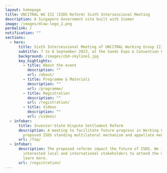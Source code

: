 ```yaml
---
layout: homepage
title: UNCITRAL WG III (ISDS Reform) Sixth Intersessional Meeting
description: A Singapore Government site built with Isomer
image: /images/mlaw-logo_2.png
permalink: /
notification: ""
sections:
  - hero:
      title: Sixth Intersessional Meeting of UNCITRAL Working Group III
      subtitle: 7 to 8 September 2023, at the Sands Expo & Convention Centre in Singapore
      background: /images/cbd-skyline1.jpg
      key_highlights:
        - title: About the event
          description: ""
          url: /about/
        - title: Programme & Materials
          description: ""
          url: /programme/
        - title: Registration
          description: ""
          url: /registration/
        - title: Videos
          description: ""
          url: /videos/
  - infobar:
      title: Investor-State Dispute Settlement Reform
      description: A meeting to facilitate future progress in Working Group III on the
        proposed ISDS standing multilateral mechanism and appellate mechanism
      url: /faq/
  - infobar:
      description: The proposed reforms impact the future of ISDS. We invite
        interested local and international stakeholders to attend the meeting to
        learn more.
      url: /registration/
---
```

